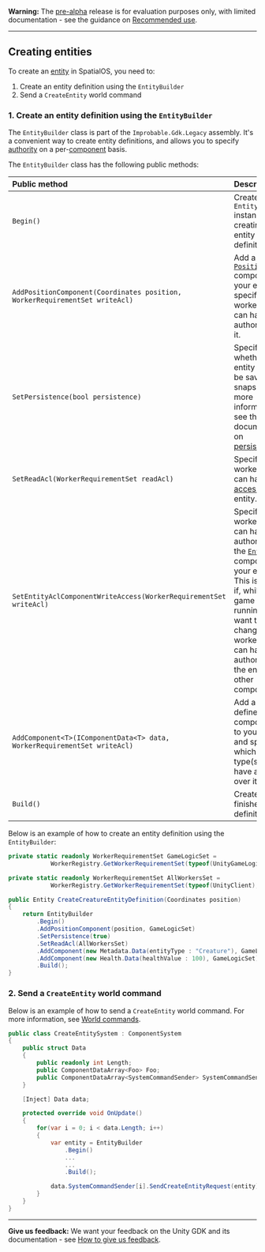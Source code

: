 **Warning:** The [pre-alpha](https://docs.improbable.io/reference/latest/shared/release-policy#maturity-stages) release is for evaluation purposes only, with limited documentation - see the guidance on [Recommended use](../../README.md#recommended-use).

-----


## Creating entities

To create an [entity](https://docs.improbable.io/reference/13.0/shared/glossary#entity) in SpatialOS, you need to:
1. Create an entity definition using the `EntityBuilder`
2. Send a `CreateEntity` world command

### 1. Create an entity definition using the `EntityBuilder`

The `EntityBuilder` class is part of the `Improbable.Gdk.Legacy` assembly. It's a convenient way to create entity definitions, and allows you to specify [authority](authority.md) on a per-[component](https://docs.improbable.io/reference/13.0/shared/glossary#component) basis.

The `EntityBuilder` class has the following public methods:

| Public method  | Description |
| :------------- | :------------- |
| `Begin()`  | Create a new `EntityBuilder` instance for creating an entity definition. |
| `AddPositionComponent(Coordinates position, WorkerRequirementSet writeAcl)`  | Add a [`Position`](https://docs.improbable.io/reference/13.0/shared/schema/standard-schema-library#position-required) component to your entity and specify which worker type(s) can have authority over it. |
| `SetPersistence(bool persistence)` | Specify whether your entity should be saved in snapshots. For more information, see the documentation on [persistence](https://docs.improbable.io/reference/13.0/shared/glossary#persistence). |
| `SetReadAcl(WorkerRequirementSet readAcl)` | Specify which worker type(s) can have [read access](https://docs.improbable.io/reference/13.0/shared/glossary#read-and-write-access-authority) to the entity. |
| `SetEntityAclComponentWriteAccess(WorkerRequirementSet writeAcl)` | Specify which worker type(s) can have authority over the [`EntityAcl`](https://docs.improbable.io/reference/13.0/shared/schema/standard-schema-library#entityacl-required) component of your entity. This is useful if, while the game is running, you want to change which worker type(s) can have authority over the entity's other components. |
| `AddComponent<T>(IComponentData<T> data, WorkerRequirementSet writeAcl)` | Add a user-defined component `T` to your entity and specify which worker type(s) can have authority over it. |
| `Build()` | Create a finished entity definition. |

Below is an example of how to create an entity definition using the `EntityBuilder`:
```csharp
private static readonly WorkerRequirementSet GameLogicSet =
            WorkerRegistry.GetWorkerRequirementSet(typeof(UnityGameLogic));

private static readonly WorkerRequirementSet AllWorkersSet =
            WorkerRegistry.GetWorkerRequirementSet(typeof(UnityClient), typeof(UnityGameLogic));

public Entity CreateCreatureEntityDefinition(Coordinates position)
{
    return EntityBuilder
        .Begin()
        .AddPositionComponent(position, GameLogicSet)
        .SetPersistence(true)
        .SetReadAcl(AllWorkersSet)
        .AddComponent(new Metadata.Data(entityType : "Creature"), GameLogicSet)
        .AddComponent(new Health.Data(healthValue : 100), GameLogicSet)
        .Build();
}
```

### 2. Send a `CreateEntity` world command

Below is an example of how to send a `CreateEntity` world command. For more information, see [World commands](commands.md#world-commands).

```csharp
public class CreateEntitySystem : ComponentSystem
{
    public struct Data
    {
        public readonly int Length;
        public ComponentDataArray<Foo> Foo;
        public ComponentDataArray<SystemCommandSender> SystemCommandSender;
    }

    [Inject] Data data;

    protected override void OnUpdate()
    {
        for(var i = 0; i < data.Length; i++)
        {
            var entity = EntityBuilder
                .Begin()
                ...
                ...
                .Build();

            data.SystemCommandSender[i].SendCreateEntityRequest(entity);
        }
    }
}
```

----
**Give us feedback:** We want your feedback on the Unity GDK and its documentation  - see [How to give us feedback](../../README.md#give-us-feedback).